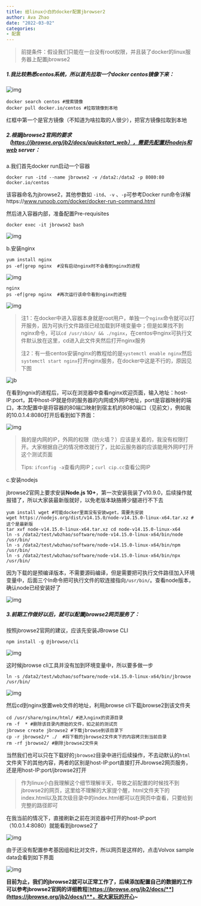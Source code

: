 ```yaml
---
title: 给linux小白的docker配置jbrowser2
author: Ava Zhao
date: "2022-03-02"
categories:
- 配置
---
```


> 前提条件：假设我们只能在一台没有root权限，并且装了docker的linux服务器上配置jbrowse2

##### 1.我比较熟悉centos系统，所以首先拉取一个docker centos镜像下来：

![img](https://cdn.jsdelivr.net/gh/ZWanBing/blogImage@main/img/clipboard.png)

```shell
docker search centos #搜索镜像 
docker pull docker.io/centos #拉取镜像到本地
```

红框中第一个是官方镜像（不知道为啥拉取的人很少），把官方镜像拉取到本地

##### 2.根据jbrowse2官网的要求（https://jbrowse.org/jb2/docs/quickstart_web），需要先配置好nodejs和web server：

a.我们首先docker run启动一个容器

```shell
docker run -itd --name jbrowse2 -v /data2:/data2 -p 8080:80 docker.io/centos
```

该容器命名为jbrowse2，其他参数如 `-itd`、`-v` 、`-p`可参考Docker run命令详解https://www.runoob.com/docker/docker-run-command.html

然后进入容器内部，准备配置Pre-requisites

```shell
docker exec -it jbrowse2 bash
```

![img](https://cdn.jsdelivr.net/gh/ZWanBing/blogImage@main/img/20201118133432.png)

b.安装nginx

```shell
yum install nginx 
ps -ef|grep nginx  #没有启动nginx时不会看到nginx的进程
```

![img](https://cdn.jsdelivr.net/gh/ZWanBing/blogImage@main/img/jb2.png)

```shell
nginx 
ps -ef|grep nginx  #再次运行该命令看到nginx的进程
```

![img](https://cdn.jsdelivr.net/gh/ZWanBing/blogImage@main/img/jb3.png)

> 注1：在docker中进入容器本身就是root用户，单独一个`nginx`命令就可以打开服务，因为可执行文件路径已经加载到环境变量中；但是如果找不到nginx命令，可以`cd /usr/sbin/ && ./nginx`，在centos中nginx可执行文件默认放在这里，cd进入此文件夹然后打开nginx服务
>
> 注2：有一些centos安装nginx的教程给的是`systemctl enable nginx`然后`systemctl start nginx`打开nginx服务，在docker中这是不行的，原因见下图

![jb](https://cdn.jsdelivr.net/gh/ZWanBing/blogImage@main/img/jb.png)

在看到ngnix的进程后，可以在浏览器中查看nginx欢迎页面，输入地址：host-IP:port，其中host-IP就是你的服务器的内网或外网IP地址，port是容器映射的端口，本次配置中是将容器的80端口映射到宿主机的8080端口（见前文），例如我的10.0.1.4:8080打开后看到如下界面：

![img](https://cdn.jsdelivr.net/gh/ZWanBing/blogImage@main/img/jb5.png)

> 我的是内网的IP，外网的权限（防火墙？）应该是关着的，我没有权限打开。大家根据自己的情况修改就行了，比如云服务器的应该能用外网IP打开这个测试页面
>
> Tips: `ifconfig -a`查看内网IP；`curl cip.cc`查看公网IP

c.安装nodejs

jbrowse2官网上要求安装**Node.js 10+**，第一次安装我装了v10.9.0，后续操作就报错了，所以大家装最新版就好，以免老版本缺胳膊少腿进行不下去

```shell
yum install wget #可能docker里面没有安装wget，需要先安装
wget https://nodejs.org/dist/v14.15.0/node-v14.15.0-linux-x64.tar.xz #这个是最新版 
tar xvf node-v14.15.0-linux-x64.tar.xz cd node-v14.15.0-linux-x64
ln -s /data2/test/wbzhao/software/node-v14.15.0-linux-x64/bin/node /usr/bin/ 
ln -s /data2/test/wbzhao/software/node-v14.15.0-linux-x64/bin/npm /usr/bin/ 
ln -s /data2/test/wbzhao/software/node-v14.15.0-linux-x64/bin/npx /usr/bin/
```

因为下载的是预编译版本，不需要源码编译，但是需要把可执行文件路径加入环境变量中，后面三个ln命令把可执行文件的软连接指向`/usr/bin/`。查看node版本，确认node已经安装好了

![img](https://cdn.jsdelivr.net/gh/ZWanBing/blogImage@main/img/jb6.png)

##### 3.前期工作做好以后，就可以配置jbrowse2网页服务了：

按照jbrowse2官网的建议，应该先安装JBrowse CLI

```shell
npm install -g @jbrowse/cli
```

![img](https://cdn.jsdelivr.net/gh/ZWanBing/blogImage@main/img/jb7.png)

这时候jbrowse cli工具并没有加到环境变量中，所以要多做一步

```shell
ln -s /data2/test/wbzhao/software/node-v14.15.0-linux-x64/bin/jbrowse /usr/bin/
```

![img](https://cdn.jsdelivr.net/gh/ZWanBing/blogImage@main/img/jb8.png)

然后cd到nginx放置web文件的地址，利用jbrowse cli下载jbrowse2到该文件夹

```shell
cd /usr/share/nginx/html/ #进入nginx的资源目录 
rm -f  * #删除该目录内原始的文件，如之前的测试页 
jbrowse create jbrowse2 #下载jbrowse到该目录下 
cp -r jbrowse2/* ./  #将下载的jbrowse2文件夹下的内容拷贝到当前目录 
rm -rf jbrowse2/ #删除jbrowse2文件夹
```

当然我们也可以只在下载好的`jbrowse2`目录中进行后续操作，不去动默认的`html`文件夹下的其他内容，两者的区别是host-IP:port直接打开Jbrowse2网页服务，还是用host-IP:port/jbrowse2打开

> 作为linux小白我理解这个细节理解半天，导致之前配置的时候找不到jbrowse2的网页，这里给不理解的大家提个醒，html文件夹下的index.html以及其次级目录中的index.html都可以在网页中查看，只要给到完整的路径即可

在我当前的情况下，直接刷新之前在浏览器中打开的host-IP:port（10.0.1.4:8080）就能看到jbrowse2了

![img](https://cdn.jsdelivr.net/gh/ZWanBing/blogImage@main/img/jb9.png)

由于还没有配置参考基因组和比对文件，所以网页是这样的，点击Volvox sample data会看到如下界面

![img](https://cdn.jsdelivr.net/gh/ZWanBing/blogImage@main/img/jb10.png)

**目前为止，我们的jbrowse2就可以正常工作了，后续添加配置自己的数据的工作可以参考jbrowse2官网的详细教程**[**https://jbrowse.org/jb2/docs/**](https://jbrowse.org/jb2/docs/)**，祝大家玩的开心~**